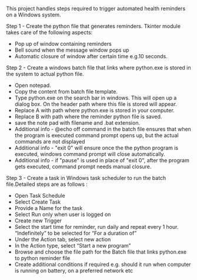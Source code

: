 This project handles steps required to trigger automated health reminders on a Windows system.

Step 1 - Create the python file that generates reminders. Tkinter module takes care of the following aspects:
- Pop up of window containing reminders
- Bell sound when the message window pops up
- Automatic closure of window after certain time e.g.10 seconds.

Step 2 - Create a windows batch file that links where python.exe is stored in the system to actual python file. 
- Open notepad.
- Copy the content from batch file template.
- Type python.exe on the search bar in windows. This will open up a dialog box. On the header path where this file is stored will appear.
- Replace A with path where python.exe is stored in your computer.
- Replace B with path where the reminder python file is saved.
- save the note pad with filename and .bat extension.
- Additional info - @echo off command in the batch file ensures that when the program is executed command prompt opens up, but the actual commands are not displayed
- Additional info - "exit 0" will ensure once the the python program is executed, windows command prompt will close automatically. 
- Additional info - if "pause" is used in place of "exit 0", after the program gets executed, command prompt needs manual closure.

Step 3 - Create a task in Windows task scheduler to run the batch file.Detailed steps are as follows :
- Open Task Schedule
-	Select Create Task
-	Provide a Name for the task 
-	Select Run only when user is logged on  
-	Create new Trigger
-	Select the start time for reminder, run daily and repeat every 1 hour. “Indefinitely” to be selected for “For a duration of” 
-	Under the Action tab, select new action 
-	In the Action type, select “Start a new program”
-	Browse and choose the file path for the Batch file that links python.exe to python reminder file
-	Create additional conditions if required e.g. should it run when computer is running on battery, on a preferred network etc
